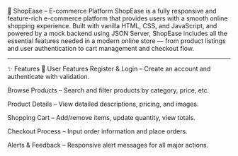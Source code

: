 🛒 ShopEase – E-commerce Platform
ShopEase is a fully responsive and feature-rich e-commerce platform that provides users with a smooth online shopping experience. Built with vanilla HTML, CSS, and JavaScript, and powered by a mock backend using JSON Server, ShopEase includes all the essential features needed in a modern online store — from product listings and user authentication to cart management and checkout flow.

<hr>
✨ Features
👤 User Features
Register & Login – Create an account and authenticate with validation.

Browse Products – Search and filter products by category, price, etc.

Product Details – View detailed descriptions, pricing, and images.

Shopping Cart – Add/remove items, update quantity, view totals.

Checkout Process – Input order information and place orders.

Alerts & Feedback – Responsive alert messages for all major actions.
